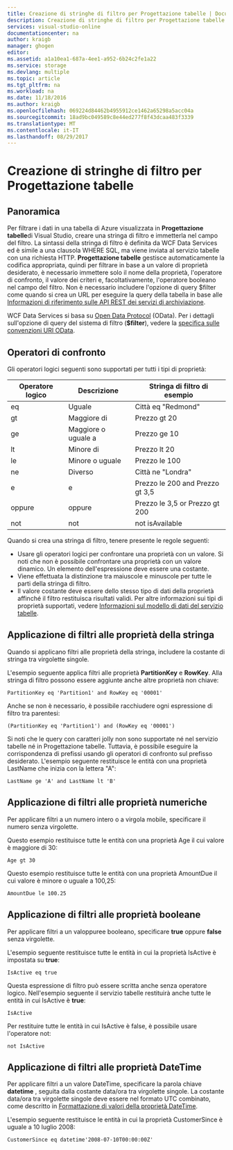 ```yaml
---
title: Creazione di stringhe di filtro per Progettazione tabelle | Documentazione Microsoft
description: Creazione di stringhe di filtro per Progettazione tabelle
services: visual-studio-online
documentationcenter: na
author: kraigb
manager: ghogen
editor: 
ms.assetid: a1a10ea1-687a-4ee1-a952-6b24c2fe1a22
ms.service: storage
ms.devlang: multiple
ms.topic: article
ms.tgt_pltfrm: na
ms.workload: na
ms.date: 11/18/2016
ms.author: kraigb
ms.openlocfilehash: 069224d84462b4955912ce1462a65298a5acc04a
ms.sourcegitcommit: 18ad9bc049589c8e44ed277f8f43dcaa483f3339
ms.translationtype: MT
ms.contentlocale: it-IT
ms.lasthandoff: 08/29/2017
---
```

# <a name="constructing-filter-strings-for-the-table-designer"></a>Creazione di stringhe di filtro per Progettazione tabelle
## <a name="overview"></a>Panoramica
Per filtrare i dati in una tabella di Azure visualizzata in **Progettazione tabelle**di Visual Studio, creare una stringa di filtro e immetterla nel campo del filtro. La sintassi della stringa di filtro è definita da WCF Data Services ed è simile a una clausola WHERE SQL, ma viene inviata al servizio tabelle con una richiesta HTTP. **Progettazione tabelle** gestisce automaticamente la codifica appropriata, quindi per filtrare in base a un valore di proprietà desiderato, è necessario immettere solo il nome della proprietà, l'operatore di confronto, il valore dei criteri e, facoltativamente, l'operatore booleano nel campo del filtro. Non è necessario includere l'opzione di query $filter come quando si crea un URL per eseguire la query della tabella in base alle [Informazioni di riferimento sulle API REST dei servizi di archiviazione](http://go.microsoft.com/fwlink/p/?LinkId=400447).

WCF Data Services si basa su [Open Data Protocol](http://go.microsoft.com/fwlink/p/?LinkId=214805) (OData). Per i dettagli sull'opzione di query del sistema di filtro (**$filter**), vedere la [specifica sulle convenzioni URI OData](http://go.microsoft.com/fwlink/p/?LinkId=214806).

## <a name="comparison-operators"></a>Operatori di confronto
Gli operatori logici seguenti sono supportati per tutti i tipi di proprietà:

| Operatore logico | Descrizione | Stringa di filtro di esempio |
| --- | --- | --- |
| eq |Uguale |Città eq "Redmond" |
| gt |Maggiore di |Prezzo gt 20 |
| ge |Maggiore o uguale a |Prezzo ge 10 |
| lt |Minore di |Prezzo lt 20 |
| le |Minore o uguale |Prezzo le 100 |
| ne |Diverso |Città ne "Londra" |
| e |e |Prezzo le 200 and Prezzo gt 3,5 |
| oppure |oppure |Prezzo le 3,5 or Prezzo gt 200 |
| not |not |not isAvailable |

Quando si crea una stringa di filtro, tenere presente le regole seguenti:

* Usare gli operatori logici per confrontare una proprietà con un valore. Si noti che non è possibile confrontare una proprietà con un valore dinamico. Un elemento dell'espressione deve essere una costante.
* Viene effettuata la distinzione tra maiuscole e minuscole per tutte le parti della stringa di filtro.
* Il valore costante deve essere dello stesso tipo di dati della proprietà affinché il filtro restituisca risultati validi. Per altre informazioni sui tipi di proprietà supportati, vedere [Informazioni sul modello di dati del servizio tabelle](http://go.microsoft.com/fwlink/p/?LinkId=400448).

## <a name="filtering-on-string-properties"></a>Applicazione di filtri alle proprietà della stringa
Quando si applicano filtri alle proprietà della stringa, includere la costante di stringa tra virgolette singole.

L'esempio seguente applica filtri alle proprietà **PartitionKey** e **RowKey**. Alla stringa di filtro possono essere aggiunte anche altre proprietà non chiave:

    PartitionKey eq 'Partition1' and RowKey eq '00001'

Anche se non è necessario, è possibile racchiudere ogni espressione di filtro tra parentesi:

    (PartitionKey eq 'Partition1') and (RowKey eq '00001')

Si noti che le query con caratteri jolly non sono supportate né nel servizio tabelle né in Progettazione tabelle. Tuttavia, è possibile eseguire la corrispondenza di prefissi usando gli operatori di confronto sul prefisso desiderato. L'esempio seguente restituisce le entità con una proprietà LastName che inizia con la lettera "A":

    LastName ge 'A' and LastName lt 'B'

## <a name="filtering-on-numeric-properties"></a>Applicazione di filtri alle proprietà numeriche
Per applicare filtri a un numero intero o a virgola mobile, specificare il numero senza virgolette.

Questo esempio restituisce tutte le entità con una proprietà Age il cui valore è maggiore di 30:

    Age gt 30

Questo esempio restituisce tutte le entità con una proprietà AmountDue il cui valore è minore o uguale a 100,25:

    AmountDue le 100.25

## <a name="filtering-on-boolean-properties"></a>Applicazione di filtri alle proprietà booleane
Per applicare filtri a un valoppuree booleano, specificare **true** oppure **false** senza virgolette.

L'esempio seguente restituisce tutte le entità in cui la proprietà IsActive è impostata su **true**:

    IsActive eq true

Questa espressione di filtro può essere scritta anche senza operatore logico. Nell'esempio seguente il servizio tabelle restituirà anche tutte le entità in cui IsActive è **true**:

    IsActive

Per restituire tutte le entità in cui IsActive è false, è possibile usare l'operatore not:

    not IsActive

## <a name="filtering-on-datetime-properties"></a>Applicazione di filtri alle proprietà DateTime
Per applicare filtri a un valore DateTime, specificare la parola chiave **datetime** , seguita dalla costante data/ora tra virgolette singole. La costante data/ora tra virgolette singole deve essere nel formato UTC combinato, come descritto in [Formattazione di valori della proprietà DateTime](http://go.microsoft.com/fwlink/p/?LinkId=400449).

L'esempio seguente restituisce le entità in cui la proprietà CustomerSince è uguale a 10 luglio 2008:

    CustomerSince eq datetime'2008-07-10T00:00:00Z'
